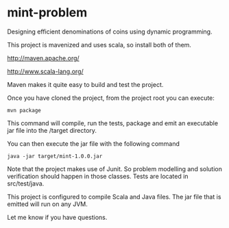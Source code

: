 mint-problem
============

Designing efficient denominations of coins using dynamic programming.

This project is mavenized and uses scala, so install both of them.

http://maven.apache.org/

http://www.scala-lang.org/

Maven makes it quite easy to build and test the project. 

Once you have cloned the project, from the project root you can execute:

    mvn package

This command will compile, run the tests, package and emit an executable jar file into the /target directory. 

You can then execute the jar file with the following command

    java -jar target/mint-1.0.0.jar

Note that the project makes use of Junit. So problem modelling and solution verification should happen in those classes. Tests are located in src/test/java.

This project is configured to compile Scala and Java files. The jar file that is emitted will run on any JVM.

Let me know if you have questions.
